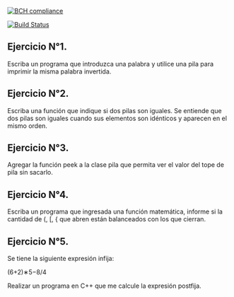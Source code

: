 [![BCH compliance](https://bettercodehub.com/edge/badge/UCC-Programacion3/03-Pilas?branch=master)](https://bettercodehub.com/)

[![Build Status](https://travis-ci.org/UCC-Programacion3/03-Pilas.svg?branch=master)](https://travis-ci.org/UCC-Programacion3/01-Recursividad)

## Ejercicio N°1.
Escriba un programa que introduzca una palabra y utilice una pila para imprimir la misma 
palabra invertida. 


##  Ejercicio N°2. 
Escriba una función que indique si dos pilas son iguales. Se entiende que dos pilas son 
iguales cuando sus elementos son idénticos y aparecen en el mismo orden. 


##    Ejercicio N°3. 
Agregar la función peek a la clase pila que permita ver el valor del tope de pila sin sacarlo.


##    Ejercicio N°4. 
Escriba un programa que ingresada una función matemática, informe si la 
cantidad de (, [, { que abren están balanceados con los que cierran.


##    Ejercicio N°5. 
Se tiene la siguiente expresión infija: 

(6+2)∗5−8/4

Realizar un programa en C++ que me calcule la expresión postfija.

